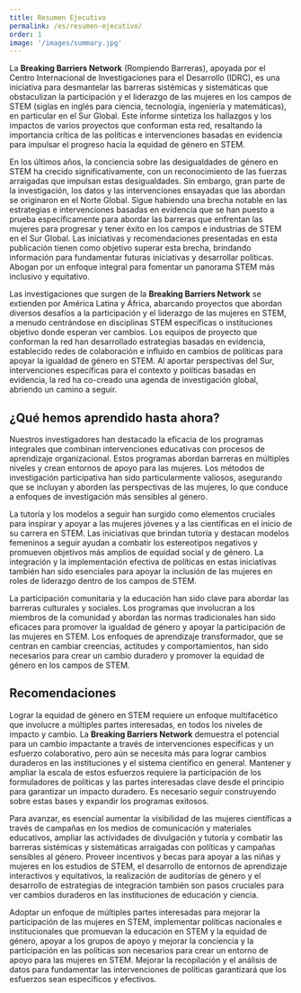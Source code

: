 ```yaml
---
title: Resumen Ejecutivo
permalink: /es/resumen-ejecutivo/
order: 1
image: '/images/summary.jpg'
---
```


La **Breaking Barriers Network** (Rompiendo Barreras), apoyada por el Centro Internacional de Investigaciones para el Desarrollo (IDRC), es una iniciativa para desmantelar las barreras sistémicas y sistemáticas que obstaculizan la participación y el liderazgo de las mujeres en los campos de STEM (siglas en inglés para ciencia, tecnología, ingeniería y matemáticas), en particular en el Sur Global. Este informe sintetiza los hallazgos y los impactos de varios proyectos que conforman esta red, resaltando la importancia crítica de las políticas e intervenciones basadas en evidencia para impulsar el progreso hacia la equidad de género en STEM.

En los últimos años, la conciencia sobre las desigualdades de género en STEM ha crecido significativamente, con un reconocimiento de las fuerzas arraigadas que impulsan estas desigualdades. Sin embargo, gran parte de la investigación, los datos y las intervenciones ensayadas que las abordan se originaron en el Norte Global. Sigue habiendo una brecha notable en las estrategias e intervenciones basadas en evidencia que se han puesto a prueba específicamente para abordar las barreras que enfrentan las mujeres para progresar y tener éxito en los campos e industrias de STEM en el Sur Global. Las iniciativas y recomendaciones presentadas en esta publicación tienen como objetivo superar esta brecha, brindando información para fundamentar futuras iniciativas y desarrollar políticas. Abogan por un enfoque integral para fomentar un panorama STEM más inclusivo y equitativo.

Las investigaciones que surgen de la **Breaking Barriers Network** se extienden por América Latina y África, abarcando proyectos que abordan diversos desafíos a la participación y el liderazgo de las mujeres en STEM, a menudo centrándose en disciplinas STEM específicas o instituciones objetivo donde esperan ver cambios. Los equipos de proyecto que conforman la red han desarrollado estrategias basadas en evidencia, establecido redes de colaboración e influido en cambios de políticas para apoyar la igualdad de género en STEM. Al aportar perspectivas del Sur, intervenciones específicas para el contexto y políticas basadas en evidencia, la red ha co-creado una agenda de investigación global, abriendo un camino a seguir.

## ¿Qué hemos aprendido hasta ahora?

Nuestros investigadores han destacado la eficacia de los programas integrales que combinan intervenciones educativas con procesos de aprendizaje organizacional. Estos programas abordan barreras en múltiples niveles y crean entornos de apoyo para las mujeres. Los métodos de investigación participativa han sido particularmente valiosos, asegurando que se incluyan y aborden las perspectivas de las mujeres, lo que conduce a enfoques de investigación más sensibles al género.

La tutoría y los modelos a seguir han surgido como elementos cruciales para inspirar y apoyar a las mujeres jóvenes y a las científicas en el inicio de su carrera en STEM. Las iniciativas que brindan tutoría y destacan modelos femeninos a seguir ayudan a combatir los estereotipos negativos y promueven objetivos más amplios de equidad social y de género. La integración y la implementación efectiva de políticas en estas iniciativas también han sido esenciales para apoyar la inclusión de las mujeres en roles de liderazgo dentro de los campos de STEM.

La participación comunitaria y la educación han sido clave para abordar las barreras culturales y sociales. Los programas que involucran a los miembros de la comunidad y abordan las normas tradicionales han sido eficaces para promover la igualdad de género y apoyar la participación de las mujeres en STEM. Los enfoques de aprendizaje transformador, que se centran en cambiar creencias, actitudes y comportamientos, han sido necesarios para crear un cambio duradero y promover la equidad de género en los campos de STEM.

## Recomendaciones

Lograr la equidad de género en STEM requiere un enfoque multifacético que involucre a múltiples partes interesadas, en todos los niveles de impacto y cambio. La **Breaking Barriers Network** demuestra el potencial para un cambio impactante a través de intervenciones específicas y un esfuerzo colaborativo, pero aún se necesita más para lograr cambios duraderos en las instituciones y el sistema científico en general. Mantener y ampliar la escala de estos esfuerzos requiere la participación de los formuladores de políticas y las partes interesadas clave desde el principio para garantizar un impacto duradero. Es necesario seguir construyendo sobre estas bases y expandir los programas exitosos.

Para avanzar, es esencial aumentar la visibilidad de las mujeres científicas a través de campañas en los medios de comunicación y materiales educativos, ampliar las actividades de divulgación y tutoría y combatir las barreras sistémicas y sistemáticas arraigadas con políticas y campañas sensibles al género. Proveer incentivos y becas para apoyar a las niñas y mujeres en los estudios de STEM, el desarrollo de entornos de aprendizaje interactivos y equitativos, la realización de auditorías de género y el desarrollo de estrategias de integración también son pasos cruciales para ver cambios duraderos en las instituciones de educación y ciencia.

Adoptar un enfoque de múltiples partes interesadas para mejorar la participación de las mujeres en STEM, implementar políticas nacionales e institucionales que promuevan la educación en STEM y la equidad de género, apoyar a los grupos de apoyo y mejorar la conciencia y la participación en las políticas son necesarios para crear un entorno de apoyo para las mujeres en STEM. Mejorar la recopilación y el análisis de datos para fundamentar las intervenciones de políticas garantizará que los esfuerzos sean específicos y efectivos.
